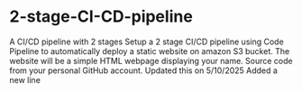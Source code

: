 # 2-stage-CI-CD-pipeline
A CI/CD pipeline with 2 stages
Setup a 2 stage CI/CD pipeline using Code Pipeline to automatically deploy a static website on amazon S3 bucket.
The website will be a simple HTML webpage displaying your name.
Source code from your personal GitHub account.
Updated this on 5/10/2025
Added a new line